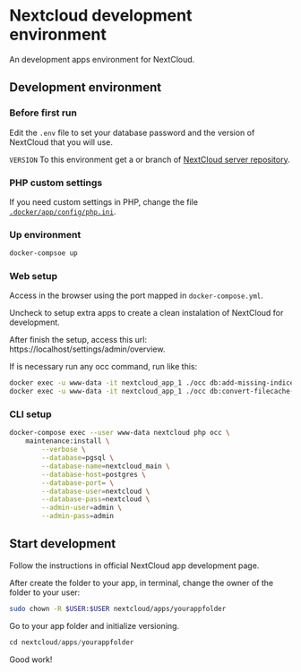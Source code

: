 # Nextcloud development environment

An development apps environment for NextCloud.

## Development environment

### Before first run

Edit the `.env` file to set your database password and the version of NextCloud that you will use.

`VERSION` To this environment get a or branch of [NextCloud server repository](github.com/nextcloud/server).

### PHP custom settings

If you need custom settings in PHP, change the file [`.docker/app/config/php.ini`](/.docker/app/config/php.ini).

### Up environment
```bash
docker-compsoe up
```

### Web setup
Access in the browser using the port mapped in `docker-compose.yml`.

Uncheck to setup extra apps to create a clean instalation of NextCloud for development.

After finish the setup, access this url: https://localhost/settings/admin/overview.

If is necessary run any occ command, run like this:

```bash
docker exec -u www-data -it nextcloud_app_1 ./occ db:add-missing-indices
docker exec -u www-data -it nextcloud_app_1 ./occ db:convert-filecache-bigint
```

### CLI setup

```bash
docker-compose exec --user www-data nextcloud php occ \
    maintenance:install \
        --verbose \
        --database=pgsql \
        --database-name=nextcloud_main \
        --database-host=postgres \
        --database-port= \
        --database-user=nextcloud \
        --database-pass=nextcloud \
        --admin-user=admin \
        --admin-pass=admin
```

## Start development

Follow the instructions in official NextCloud app development page.

After create the folder to your app, in terminal, change the owner of the folder to your user:

```bash
sudo chown -R $USER:$USER nextcloud/apps/yourappfolder
```

Go to your app folder and initialize versioning.

```php
cd nextcloud/apps/yourappfolder
```

Good work!